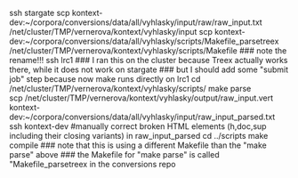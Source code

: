 ssh stargate
scp kontext-dev:~/corpora/conversions/data/all/vyhlasky/input/raw/raw_input.txt /net/cluster/TMP/vernerova/kontext/vyhlasky/input
scp kontext-dev:~/corpora/conversions/data/all/vyhlasky/scripts/Makefile_parsetreex /net/cluster/TMP/vernerova/kontext/vyhlasky/scripts/Makefile    ### note the rename!!!
ssh lrc1    ### I ran this on the cluster because Treex actually works there, while it does not work on stargate
            ### but I should add some "submit job" step because now make runs directly on lrc1
cd /net/cluster/TMP/vernerova/kontext/vyhlasky/scripts/
make parse   
scp /net/cluster/TMP/vernerova/kontext/vyhlasky/output/raw_input.vert kontext-dev:~/corpora/conversions/data/all/vyhlasky/input/raw_input_parsed.txt
ssh kontext-dev
#manually correct broken HTML elements (h,doc,sup including their closing variants) in raw_input_parsed
cd ../scripts
make compile  ### note that this is using a different Makefile than the "make parse" above
              ### the Makefile for "make parse" is called "Makefile_parsetreex in the conversions repo
    
    
